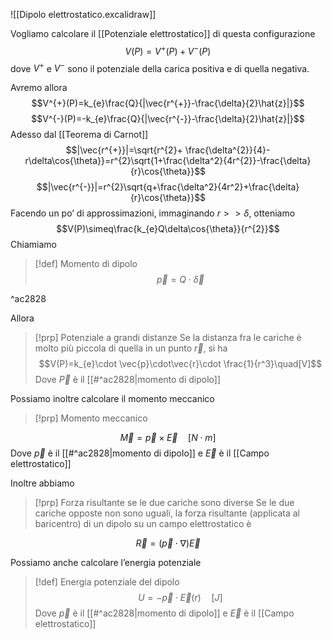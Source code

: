 ![[Dipolo elettrostatico.excalidraw]]

Vogliamo calcolare il [[Potenziale elettrostatico]] di questa configurazione
$$V(P)=V^{+}(P)+V^{-}(P)$$
dove $V^{+}$ e $V^{-}$ sono il potenziale della carica positiva e di quella negativa.

Avremo allora
$$V^{+}(P)=k_{e}\frac{Q}{|\vec{r^{+}}-\frac{\delta}{2}\hat{z}|}$$$$V^{-}(P)=-k_{e}\frac{Q}{|\vec{r^{-}}-\frac{\delta}{2}\hat{z}|}$$
Adesso dal [[Teorema di Carnot]]
$$|\vec{r^{+}}|=\sqrt{r^{2}+ \frac{\delta^{2}}{4}-r\delta\cos{\theta}}=r^{2}\sqrt{1+\frac{\delta^2}{4r^{2}}-\frac{\delta}{r}\cos{\theta}}$$
$$|\vec{r^{-}}|=r^{2}\sqrt{q+\frac{\delta^2}{4r^2}+\frac{\delta}{r}\cos{\theta}}$$
Facendo un po’ di approssimazioni, immaginando $r>> \delta$, otteniamo
$$V(P)\simeq\frac{k_{e}Q\delta\cos{\theta}}{r^{2}}$$
Chiamiamo 
>[!def] Momento di dipolo
>$$\vec{p} = Q\cdot \vec{\delta}$$

^ac2828

Allora 
>[!prp] Potenziale a grandi distanze
>Se la distanza fra le cariche è molto più piccola di quella in un punto $\vec{r}$, si ha
>$$V(P)=k_{e}\cdot \vec{p}\cdot\vec{r}\cdot \frac{1}{r^3}\quad[V]$$
>Dove $\vec{P}$ è il [[#^ac2828|momento di dipolo]]

Possiamo inoltre calcolare il momento meccanico 
>[!prp] Momento meccanico
>
$$\vec{M}=\vec{p}\times\vec{E}\quad [N\cdot m]$$
Dove $\vec{p}$ è il [[#^ac2828|momento di dipolo]] e $\vec{E}$ è il [[Campo elettrostatico]]

Inoltre abbiamo
>[!prp] Forza risultante se le due cariche sono diverse
Se le due cariche opposte non sono uguali, la forza risultante (applicata al baricentro) di un dipolo su un campo elettrostatico è
>
$$\vec{R}=(\vec{p}\cdot \nabla)\vec{E}$$

Possiamo anche calcolare l’energia potenziale
>[!def] Energia potenziale del dipolo
>$$U=-\vec{p}\cdot \vec{E}(r)\quad [J]$$
>Dove $\vec{p}$ è il [[#^ac2828|momento di dipolo]] e $\vec{E}$ è il [[Campo elettrostatico]]


